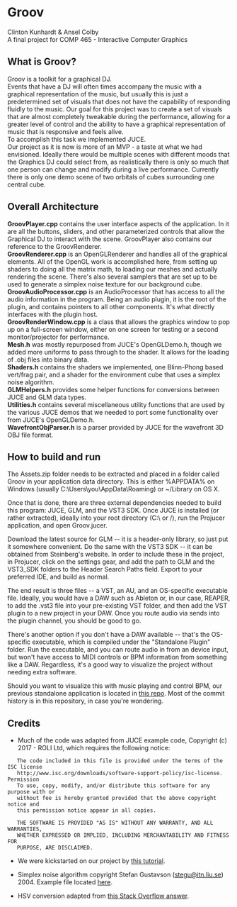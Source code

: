 # Groov
Clinton Kunhardt & Ansel Colby  
A final project for COMP 465 - Interactive Computer Graphics

## What is Groov?
Groov is a toolkit for a graphical DJ.  
Events that have a DJ will often times accompany the music with a graphical representation of the music, 
but usually this is just a predetermined set of visuals that does not have the capability of responding 
fluidly to the music. Our goal for this project was to create a set of visuals that are almost completely
tweakable during the performance, allowing for a greater level of control and the ability to have a 
graphical representation of music that is responsive and feels alive.  
To accomplish this task we implemented JUCE.  
Our project as it is now is more of an MVP - a taste at what we had envisioned. Ideally there would be 
multiple scenes with different moods that the Graphics DJ could select from, as realistically there is
only so much that one person can change and modify during a live performance. Currently there is only one
demo scene of two orbitals of cubes surrounding one central cube.

## Overall Architecture
**GroovPlayer.cpp** contains the user interface aspects of the application. In it are all the buttons,
    sliders, and other parameterized controls that allow the Graphical DJ to interact with the scene.
    GroovPlayer also contains our reference to the GroovRenderer.  
**GroovRenderer.cpp** is an OpenGLRenderer and handles all of the graphical elements. All of the OpenGL 
    work is accomplished here, from setting up shaders to doing all the matrix math, to loading our meshes
    and actually rendering the scene. There's also several samplers that are set up to be used to generate a 
    simplex noise texture for our background cube.  
**GroovAudioProcessor.cpp** is an AudioProcessor that has access to all the audio information in the program.
    Being an audio plugin, it is the root of the plugin, and contains pointers to all other components.
    It's what directly interfaces with the plugin host.  
**GroovRenderWindow.cpp** is a class that allows the graphics window to pop up on a full-screen window,
    either on one screen for testing or a second monitor/projector for performance.  
**Mesh.h** was mostly repurposed from JUCE's OpenGLDemo.h, though we added more uniforms to pass through
    to the shader. It allows for the loading of .obj files into binary data.  
**Shaders.h** contains the shaders we implemented, one Blinn-Phong based vert/frag pair, and a shader for the
    environment cube that uses a simplex noise algorithm.  
**GLMHelpers.h** provides some helper functions for conversions between JUCE and GLM data types.  
**Utilities.h** contains several miscellaneous utility functions that are used by the various JUCE demos that we
    needed to port some functionality over from JUCE's OpenGLDemo.h.  
**WavefrontObjParser.h** is a parser provided by JUCE for the wavefront 3D OBJ file format.  

## How to build and run

The Assets.zip folder needs to be extracted and placed in a folder called Groov in your application data directory.
This is either %APPDATA% on Windows (usually C:\Users\you\AppData\Roaming) or ~/Library on OS X.

Once that is done, there are three external dependencies needed to build this program: JUCE, GLM, and the VST3 SDK.
Once JUCE is installed (or rather extracted), ideally into your root directory (C:\ or /), run the Projucer application,
and open Groov.jucer.

Download the latest source for GLM -- it is a header-only library, so just put it somewhere convenient. Do the same with
the VST3 SDK -- it can be obtained from Steinberg's website. In order to include these in the project, in Projucer,
click on the settings gear, and add the path to GLM and the VST3_SDK folders to the Header Search Paths field. Export to
your preferred IDE, and build as normal.

The end result is three files -- a VST, an AU, and an OS-specific executable file. Ideally, you would have a DAW such as
Ableton or, in our case, REAPER, to add the .vst3 file into your pre-existing VST folder, and then add the VST plugin to a
new project in your DAW. Once you route audio via sends into the plugin channel, you should be good to go.

There's another option if you don't have a DAW available -- that's the OS-specific executable, which is compiled under
the "Standalone Plugin" folder. Run the executable, and you can route audio in from an device input, but won't have access
to MIDI controls or BPM information from something like a DAW. Regardless, it's a good way to visualize the project without
needing extra software.

Should you want to visualize this with music playing and control BPM, our previous standalone application is located in [this repo](https://github.com/CKunhardt/music-materialized). Most of the commit history is in this repository, in case you're wondering.

## Credits

-   Much of the code was adapted from JUCE example code, Copyright (c) 2017 - ROLI Ltd, which requires the following notice:
 
 ```
    The code included in this file is provided under the terms of the ISC license
    http://www.isc.org/downloads/software-support-policy/isc-license. Permission
    To use, copy, modify, and/or distribute this software for any purpose with or
    without fee is hereby granted provided that the above copyright notice and
    this permission notice appear in all copies.

    THE SOFTWARE IS PROVIDED "AS IS" WITHOUT ANY WARRANTY, AND ALL WARRANTIES,
    WHETHER EXPRESSED OR IMPLIED, INCLUDING MERCHANTABILITY AND FITNESS FOR
    PURPOSE, ARE DISCLAIMED.
```

-   We were kickstarted on our project by [this tutorial](http://redwoodaudio.net/Tutorials/juce_for_vst_development__intro.html).

-   Simplex noise algorithm copyright Stefan Gustavson (stegu@itn.liu.se) 2004. Example file located [here](http://www.davidcornette.com/glsl/GLSL-noise.zip).

-   HSV conversion adapted from [this Stack Overflow answer](https://stackoverflow.com/questions/3018313/algorithm-to-convert-rgb-to-hsv-and-hsv-to-rgb-in-range-0-255-for-both).